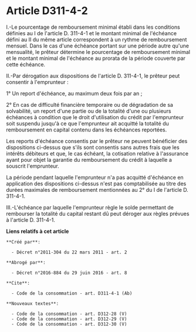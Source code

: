# Article D311-4-2

I.-Le pourcentage de remboursement minimal établi dans les conditions définies au I de l'article D. 311-4-1 et le montant
minimal de l'échéance défini au II du même article correspondent à un rythme de remboursement mensuel. Dans le cas d'une
échéance portant sur une période autre qu'une mensualité, le prêteur détermine le pourcentage de remboursement minimal et le
montant minimal de l'échéance au prorata de la période couverte par cette échéance. 

II.-Par dérogation aux dispositions de l'article D. 311-4-1, le prêteur peut consentir à l'emprunteur : 

1° Un report d'échéance, au maximum deux fois par an ; 

2° En cas de difficulté financière temporaire ou de dégradation de sa solvabilité, un report d'une partie ou de la totalité
d'une ou plusieurs échéances à condition que le droit d'utilisation du crédit par l'emprunteur soit suspendu jusqu'à ce que
l'emprunteur ait acquitté la totalité du remboursement en capital contenu dans les échéances reportées. 

Les reports d'échéance consentis par le prêteur ne peuvent bénéficier des dispositions ci-dessus que s'ils sont consentis
sans autres frais que les intérêts débiteurs et que, le cas échéant, la cotisation relative à l'assurance ayant pour objet la
garantie du remboursement du crédit à laquelle a souscrit l'emprunteur. 

La période pendant laquelle l'emprunteur n'a pas acquitté d'échéance en application des dispositions ci-dessus n'est pas
comptabilisée au titre des durées maximales de remboursement mentionnées au 2° du I de l'article D. 311-4-1. 

III.-L'échéance par laquelle l'emprunteur règle le solde permettant de rembourser la totalité du capital restant dû peut
déroger aux règles prévues à l'article D. 311-4-1.

**Liens relatifs à cet article**

	**Créé par**:

	  - Décret n°2011-304 du 22 mars 2011 - art. 2

	**Abrogé par**:

	  - Décret n°2016-884 du 29 juin 2016 - art. 8

	**Cite**:

	  - Code de la consommation - art. D311-4-1 (Ab)

	**Nouveaux textes**:

	  - Code de la consommation - art. D312-28 (V)
	  - Code de la consommation - art. D312-29 (V)
	  - Code de la consommation - art. D312-30 (V)
